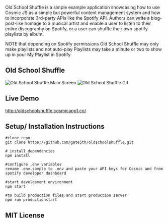Old School Shuffle is a simple example application showcasing how to use Cosmic JS as a simple but powerful
content management system and how to incorporate 3rd-party APIs like the Spotify API. Authors can write a
blog-post-like homage to a musical artist and enable a user to listen to their entire discography on Spotify,
or a user can shuffle their own spotify playlists by album.

NOTE that depending on Spotify permissions Old School Shuffle may only make playlists and not auto-play
Playlists may take a minute or two to show up in your My Playlist in Spotify

## Old School Shuffle
![Old School Shuffle Main Screen](https://cosmic-s3.imgix.net/24e943d0-bb8d-11e8-b636-875449e759a9-ice_screenshot_20180918-165220.png?w=1200)
![Old School Shuffle Gif](https://s3-us-west-2.amazonaws.com/cosmicjs/fa148390-b6be-11e8-874b-ab18fd9de82b-doneShow.gif)

## Live Demo
http://oldschoolshuffle.cosmicapp1.co/

## Setup/ Installation Instructions

```
#clone repo
git clone https://github.com/gate5th/oldschoolshuffle.git

# install dependencies
npm install

#configure .env variables
rename .env.sample to .env and paste your API keys for Cosmic and from spotify developer dashboard

#start development environment
npm start

#to build production files and start production server
npm run productionstart

```
## MIT License 